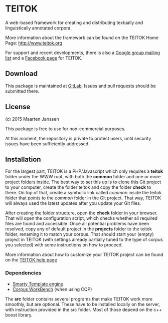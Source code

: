 # TEITOK

A web-based framework for creating and distributing textually and linguistically annotated corpora.

More information about the framework can be found on the TEITOK Home Page: http://www.teitok.org

For support and recent developments, there is also a [Google group mailing list](https://groups.google.com/forum/#!forum/teitok) and a [Facebook page](https://www.facebook.com/maartenes) for TEITOK.

## Download

This package is maintained at
[GitLab](https://gitlab.com/maartenes/TEITOK). Issues and pull requests
should be submitted there.

## License

(c) 2015 Maarten Janssen

This package is free to use for non-commercial purposes.

At this moment, the repository is private to protect users, until security issues have been sufficiently addressed.

## Installation

For the largest part, TEITOK is a PHP/Javascript which only requires a **teitok** folder under the WWW root, with both the **common** folder and one or more project folders inside. The best way to set this up is to clone this Git project to your computer, create the folder teitok and copy the folder **check** to there. On top of that, create a symbolic link called *common* inside the teitok folder that points to the *common* folder in the Git project. That way, TEITOK will always used the latest updates after you update your Git files.

After creating the folder structure, open the **check** folder in your browser. That will open the configuration script, which checks whether all required files are found and accessible. Once all potential problems have been resolved, copy any of default project in the **projects** folder to the teitok folder, renaming it to match your corpus. That should start your (empty) project in TEITOK (with settings already partially tuned to the type of corpus you selected) with some instructions on how to proceed. 

More information about how to customize your TEITOK project can be found on the [TEITOK help page](www.teitok.org/index.php?action=help)

### Dependencies
- [Smarty Template engine](http://www.smarty.net/)
- [Corpus WorkBench](http://cwb.sourceforge.net/) (when using CQP)

The **src** folder contains several programs that make TEITOK work more smoothly, but are optional. These have to be installed locally on the server, with instruction provided in the src folder. Most of those depend on the c++ boost library.
